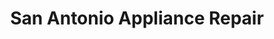 ---
title: "San Antonio Appliance Repair"
url: /san-antonio/san-antonio-appliance-repair/
shop: appliance
---